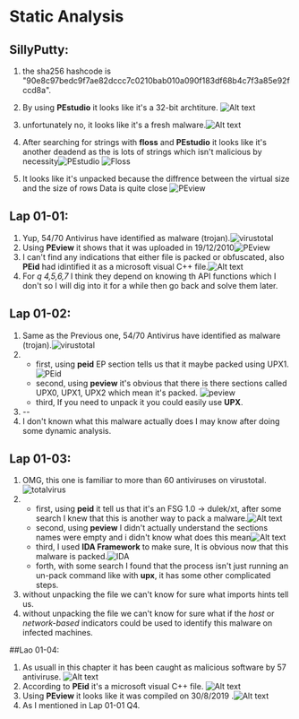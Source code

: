 # Static Analysis

## SillyPutty:
1. the sha256 hashcode is "90e8c97bedc9f7ae82dccc7c0210bab010a090f183df68b4c7f3a85e92fccd8a".
2. By using **PEstudio** it looks like it's a 32-bit archtiture. ![Alt text](Screenshot%202023-05-05%20234857.png)
   
3. unfortunately no, it looks like it's a fresh malware.![Alt text](Screenshot%202023-05-05%20231813.png)
4. After searching for strings with **floss** and **PEstudio** it looks like it's another deadend as the is lots of strings which isn't malicious by necessity![PEstudio](Screenshot%202023-05-06%20000626.png)
![Floss](Screenshot%202023-05-06%20001218.png)
5. It looks like it's unpacked because the diffrence between the virtual size and the size of rows Data is quite close ![PEview](Screenshot%202023-05-06%20002220.png)
   
## Lap 01-01:
1. Yup, 54/70 Antivirus have identified as malware (trojan).![virustotal](Screenshot%202023-05-06%20004638.png)
2. Using **PEview** it shows that it was uploaded in 19/12/2010![PEview](Screenshot%202023-05-06%20005149.png)
3. I can't find any indications that either file is packed or obfuscated, also **PEid** had idintified it as a microsoft visual C++ file.![Alt text](11.png)
4. For *q 4,5,6,7* I think they depend on knowing th API functions which I don't so I will dig into it for a while then go back and solve them later.


## Lap 01-02:
1. Same as the Previous one, 54/70 Antivirus have identified as malware (trojan).![virustotal](2.png)
2. * first, using **peid** EP section tells us that it maybe packed using UPX1.![PEid](22.png)
   * second, using **peview** it's obvious that there is there sections called UPX0, UPX1, UPX2 which mean it's packed. ![peview](222.png)
   * third, If you need to unpack it you could easily use **UPX**.  
3. --
4. I don't known what this malware actually does I may know after doing some dynamic analysis.


## Lap 01-03:
1. OMG, this one is familiar to more than 60 antiviruses on virustotal.![totalvirus](3.png)
2. * first, using **peid** it tell us that it's an FSG 1.0 -> dulek/xt, after some search I knew that this is another way to pack a malware.![Alt text](33.png)
   * second, using **peview** I didn't actually understand the sections names were empty and i didn't know what does this mean![Alt text](3333.png)
   * third, I used **IDA Framework** to make sure, It is obvious now that this malware is packed.![IDA](333.png)
   * forth, with some search I found that the process isn't just running an un-pack command like with **upx**, it has some other complicated steps.
3. without unpacking the file we can't know for sure what imports hints tell us.
4. without unpacking the file we can't know for sure what if the *host* or *network-based* indicators could be used to identify this malware on infected machines.


##Lao 01-04:
1. As usuall in this chapter it has been caught as malicious software by 57 antiviruse. ![Alt text](4.png)
2. According to **PEid** it's a microsoft visual C++ file.  ![Alt text](44.png)
3. Using **PEview** it looks like it was compiled on 30/8/2019 .![Alt text](444.png)
4. As I mentioned in Lap 01-01 Q4.
